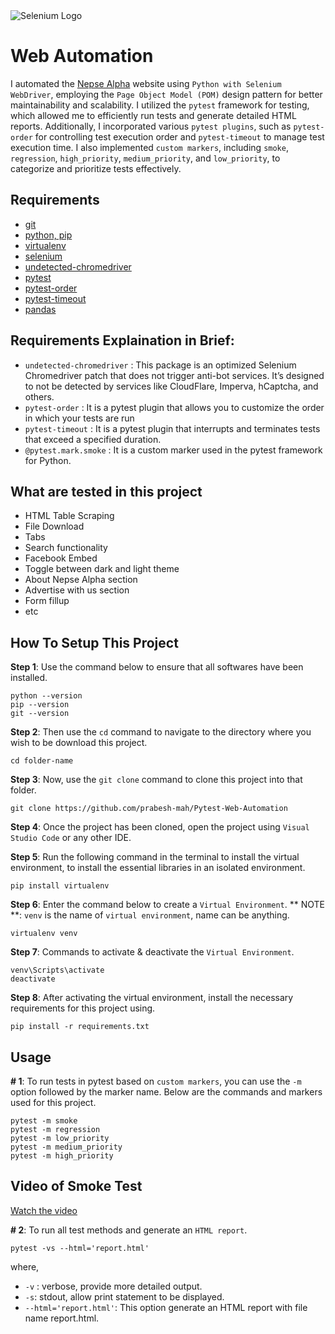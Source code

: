 <img src="https://miro.medium.com/v2/resize:fit:786/format:webp/1*B-994Z0iTjHzgMCu5YhnOg.png" alt="Selenium Logo" style="max-width:100%;">


# Web Automation 

I automated the [Nepse Alpha](https://www.nepsealpha.com/) website using `Python with Selenium WebDriver`, employing the `Page Object Model (POM)` design pattern for better maintainability and scalability. I utilized the `pytest` framework for testing, which allowed me to efficiently run tests and generate detailed HTML reports. Additionally, I incorporated various `pytest plugins`, such as `pytest-order` for controlling test execution order and `pytest-timeout` to manage test execution time. I also implemented `custom markers`, including `smoke`, `regression`, `high_priority`, `medium_priority`, and `low_priority`, to categorize and prioritize tests effectively.

## Requirements

- [git](https://git-scm.com/downloads)
- [python, pip](https://www.python.org/downloads/)
- [virtualenv](https://pypi.org/project/virtualenv/)
- [selenium](https://pypi.org/project/selenium/)
- [undetected-chromedriver](https://pypi.org/project/undetected-chromedriver/)
- [pytest](https://pypi.org/project/pytest/)
- [pytest-order](https://pypi.org/project/pytest-order/)
- [pytest-timeout](https://pypi.org/project/pytest-timeout/)
- [pandas](https://pypi.org/project/pandas/)

## Requirements Explaination in Brief: 
- `undetected-chromedriver` : This package is an optimized Selenium Chromedriver patch that does not trigger anti-bot services. It’s designed to not be detected by services like CloudFlare, Imperva, hCaptcha, and others.
- `pytest-order` : It is a pytest plugin that allows you to customize the order in which your tests are run
- `pytest-timeout` : It is a pytest plugin that interrupts and terminates tests that exceed a specified duration.
- `@pytest.mark.smoke` : It is a custom marker used in the pytest framework for Python. 

## What are tested in this project

- HTML Table Scraping
- File Download
- Tabs 
- Search functionality 
- Facebook Embed
- Toggle between dark and light theme
- About Nepse Alpha section
- Advertise with us section
- Form fillup
- etc

## How To Setup This Project

**Step 1**: Use the command below to ensure that all softwares have been installed.

```
python --version
pip --version
git --version
```

**Step 2**: Then use the `cd` command to navigate to the directory where you wish to be download this project. 

```
cd folder-name
```

**Step 3**: Now, use the `git clone` command to clone this project into that folder.

```
git clone https://github.com/prabesh-mah/Pytest-Web-Automation
```

**Step 4**: Once the project has been cloned, open the project using `Visual Studio Code` or any other IDE.

**Step 5**: Run the following command in the terminal to install the virtual environment, to install the essential libraries in an isolated environment. 

```
pip install virtualenv
```

**Step 6**: Enter the command below to create a `Virtual Environment`. ** NOTE **: `venv` is the name of `virtual environment`, name can be anything.

```
virtualenv venv
```

**Step 7**: Commands to activate & deactivate the `Virtual Environment`.

```
venv\Scripts\activate
deactivate
```

**Step 8**: After activating the virtual environment, install the necessary requirements for this project using.

```
pip install -r requirements.txt
```

## Usage

**# 1**: To run tests in pytest based on `custom markers`, you can use the `-m` option followed by the marker name. Below are the commands and markers used for this project.
```
pytest -m smoke 
pytest -m regression
pytest -m low_priority 
pytest -m medium_priority 
pytest -m high_priority 
```

## Video of Smoke Test
[Watch the video](https://drive.proton.me/urls/03A3XZSAA4#XQIZbfINk3Pd)

**# 2**: To run all test methods and generate an `HTML report`.

```
pytest -vs --html='report.html' 
```

where, 
- `-v` : verbose, provide more detailed output.
- `-s`: stdout, allow print statement to be displayed.
- `--html='report.html'`: This option generate an HTML report with file name report.html.